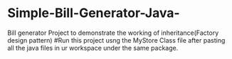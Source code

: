# Simple-Bill-Generator-Java-
Bill generator Project to demonstrate the working of inheritance(Factory design pattern)
#Run this project usng the MyStore Class file after pasting all the java files in ur workspace under the same package.
